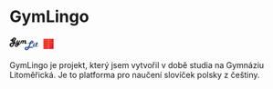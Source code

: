 # GymLingo
<img src="https://github.com/PanJohnny/GymLingo/blob/main/src/images/gymlit.png?raw=true" height="24" width="auto" style="background-color: white"></img>

GymLingo je projekt, který jsem vytvořil v době studia na Gymnáziu Litoměřická. Je to platforma pro naučení slovíček polsky z češtiny.
